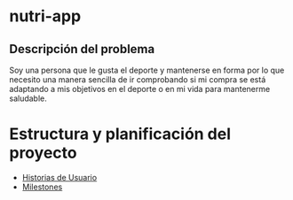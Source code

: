 # nutri-app

## Descripción del problema

Soy una persona que le gusta el deporte y mantenerse en forma por lo que necesito una manera
sencilla de ir comprobando si mi compra se está adaptando a mis objetivos en el deporte o en
mi vida para mantenerme saludable.

# Estructura y planificación del proyecto

- [Historias de Usuario](./docs/historias_usuario.md)
- [Milestones](./docs/milestones.md)

